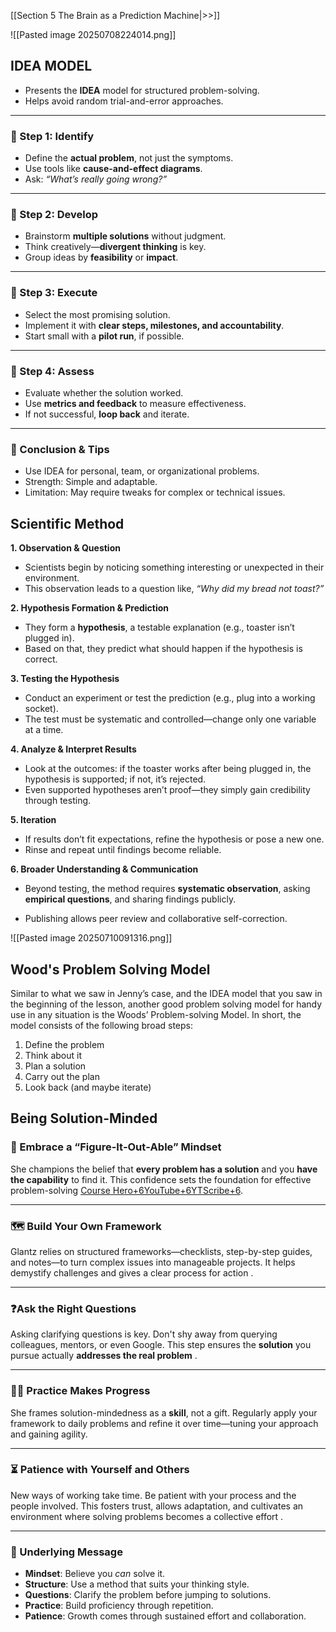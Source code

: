[[Section 5 The Brain as a Prediction Machine|>>]]

![[Pasted image 20250708224014.png]]

## IDEA MODEL

- Presents the **IDEA** model for structured problem-solving.
- Helps avoid random trial-and-error approaches.

---

### 🔸 Step 1: **Identify**

- Define the **actual problem**, not just the symptoms.
- Use tools like **cause-and-effect diagrams**.
- Ask: _“What’s really going wrong?”_

---

### 🔸 Step 2: **Develop**

- Brainstorm **multiple solutions** without judgment.
- Think creatively—**divergent thinking** is key.
- Group ideas by **feasibility** or **impact**.

---

### 🔸 Step 3: **Execute**

- Select the most promising solution.
- Implement it with **clear steps, milestones, and accountability**.
- Start small with a **pilot run**, if possible.

---

### 🔸 Step 4: **Assess**

- Evaluate whether the solution worked.
- Use **metrics and feedback** to measure effectiveness.
- If not successful, **loop back** and iterate.

---

### 📝 Conclusion & Tips

- Use IDEA for personal, team, or organizational problems.
- Strength: Simple and adaptable.
- Limitation: May require tweaks for complex or technical issues.

## Scientific Method

**1. Observation & Question**

- Scientists begin by noticing something interesting or unexpected in their environment.
- This observation leads to a question like, _“Why did my bread not toast?”_

**2. Hypothesis Formation & Prediction**

- They form a **hypothesis**, a testable explanation (e.g., toaster isn’t plugged in).
- Based on that, they predict what should happen if the hypothesis is correct.

**3. Testing the Hypothesis**

- Conduct an experiment or test the prediction (e.g., plug into a working socket).
- The test must be systematic and controlled—change only one variable at a time.

**4. Analyze & Interpret Results**

- Look at the outcomes: if the toaster works after being plugged in, the hypothesis is supported; if not, it’s rejected.
- Even supported hypotheses aren’t proof—they simply gain credibility through testing.

**5. Iteration**

- If results don’t fit expectations, refine the hypothesis or pose a new one.
- Rinse and repeat until findings become reliable.

**6. Broader Understanding & Communication**

- Beyond testing, the method requires **systematic observation**, asking **empirical questions**, and sharing findings publicly.

- Publishing allows peer review and collaborative self-correction.

![[Pasted image 20250710091316.png]]

## Wood's Problem Solving Model

Similar to what we saw in Jenny’s case, and the IDEA model that you saw in the beginning of the lesson, another good problem solving model for handy use in any situation is the Woods’ Problem-solving Model. In short, the model consists of the following broad steps:

1. Define the problem
2. Think about it
3. Plan a solution
4. Carry out the plan
5. Look back (and maybe iterate)

## Being Solution-Minded

### 🔧 Embrace a “Figure‑It‑Out‑Able” Mindset

She champions the belief that **every problem has a solution** and you **have the capability** to find it. This confidence sets the foundation for effective problem-solving [Course Hero+6YouTube+6YTScribe+6](https://www.youtube.com/watch?v=LaYVqj1El1A&utm_source=chatgpt.com).

---

### 🗺️ Build Your Own Framework

Glantz relies on structured frameworks—checklists, step-by-step guides, and notes—to turn complex issues into manageable projects. It helps demystify challenges and gives a clear process for action .

---

### ❓Ask the Right Questions

Asking clarifying questions is key. Don't shy away from querying colleagues, mentors, or even Google. This step ensures the **solution** you pursue actually **addresses the real problem** .

---

### 🏋️‍♀️ Practice Makes Progress

She frames solution-mindedness as a **skill**, not a gift. Regularly apply your framework to daily problems and refine it over time—tuning your approach and gaining agility.

---

### ⏳ Patience with Yourself and Others

New ways of working take time. Be patient with your process and the people involved. This fosters trust, allows adaptation, and cultivates an environment where solving problems becomes a collective effort .

---

### 🎯 Underlying Message

- **Mindset**: Believe you _can_ solve it.
- **Structure**: Use a method that suits your thinking style.
- **Questions**: Clarify the problem before jumping to solutions.
- **Practice**: Build proficiency through repetition.
- **Patience**: Growth comes through sustained effort and collaboration.